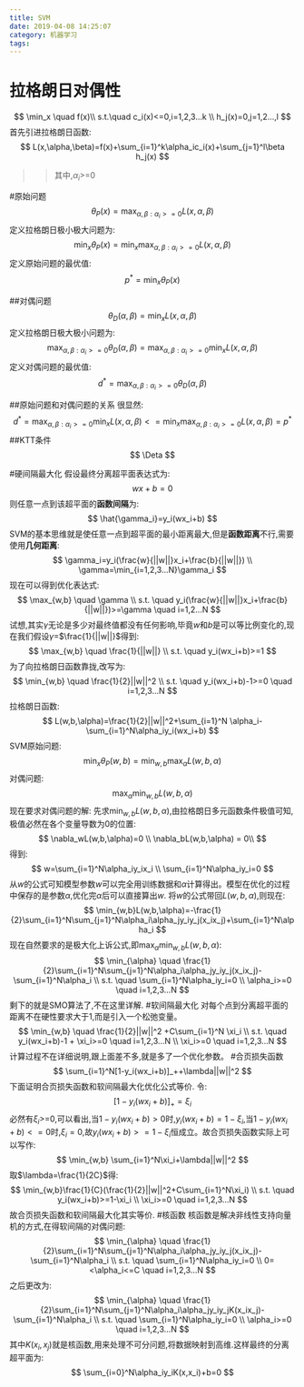 ```yaml
---
title: SVM
date: 2019-04-08 14:25:07
category: 机器学习
tags: 
---
```

# 拉格朗日对偶性
$$
\min_x \quad f(x)\\
s.t.\quad  c_i(x)<=0,i=1,2,3...k \\
h_j(x)=0,j=1,2...,l
$$
首先引进拉格朗日函数:
$$
L(x,\alpha,\beta)=f(x)+\sum_{i=1}^k\alpha_ic_i(x)+\sum_{j=1}^l\beta h_j(x)
$$
>>其中,$\alpha_i$>=0

#原始问题
$$
\theta_P(x)=\max_{\alpha,\beta:\alpha_i>=0}L(x,\alpha,\beta)
$$
定义拉格朗日极小极大问题为:
$$
\min_x \theta_P(x)=\min_x\max_{\alpha,\beta:\alpha_i>=0}L(x,\alpha,\beta)
$$
定义原始问题的最优值:
$$
p^*=\min_x \theta_P(x)
$$

##对偶问题
$$
\theta_D(\alpha,\beta)=\min_xL(x,\alpha,\beta)
$$
定义拉格朗日极大极小问题为:
$$
\max_{\alpha,\beta:\alpha_i>=0}\theta_D(\alpha,\beta)=\max_{\alpha,\beta:\alpha_i>=0}\min_xL(x,\alpha,\beta)
$$
定义对偶问题的最优值:
$$
d^*=\max_{\alpha,\beta:\alpha_i>=0}\theta_D(\alpha,\beta)
$$

##原始问题和对偶问题的关系
很显然:
$$
d^*=\max_{\alpha,\beta:\alpha_i>=0}\min_xL(x,\alpha,\beta)<=\min_x\max_{\alpha,\beta:\alpha_i>=0}L(x,\alpha,\beta)=p^*
$$
##KTT条件
$$
\Deta
$$

#硬间隔最大化
假设最终分离超平面表达式为:
$$
wx+b=0
$$
则任意一点到该超平面的**函数间隔**为:
$$
\hat{\gamma_i}=y_i(wx_i+b)
$$
SVM的基本思维就是使任意一点到超平面的最小距离最大,但是**函数距离**不行,需要使用**几何距离**:
$$
\gamma_i=y_i(\frac{w}{||w||}x_i+\frac{b}{||w||}) \\
\gamma=\min_{i=1,2,3...N}\gamma_i
$$
现在可以得到优化表达式:
$$
\max_{w,b} \quad  \gamma \\
s.t. \quad  y_i(\frac{w}{||w||}x_i+\frac{b}{||w||})>=\gamma \quad i=1,2...N
$$
试想,其实$\gamma$无论是多少对最终值都没有任何影响,毕竟$w$和$b$是可以等比例变化的,现在我们假设$\gamma$=$\frac{1}{||w||}$得到:
$$
\max_{w,b} \quad \frac{1}{||w||} \\
s.t. \quad y_i(wx_i+b)>=1
$$
为了向拉格朗日函数靠拢,改写为:
$$
\min_{w,b} \quad \frac{1}{2}||w||^2 \\
s.t. \quad y_i(wx_i+b)-1>=0 \quad i=1,2,3...N
$$
拉格朗日函数:
$$
L(w,b,\alpha)=\frac{1}{2}||w||^2+\sum_{i=1}^N \alpha_i-\sum_{i=1}^N\alpha_iy_i(wx_i+b)
$$
SVM原始问题:
$$
\min_x \theta_P(w,b)=\min_{w,b}\max_{\alpha}L(w,b,\alpha)
$$
对偶问题:
$$
\max_{\alpha}\min_{w,b}L(w,b,\alpha)
$$
现在要求对偶问题的解:
先求$\min_{w,b}L(w,b,\alpha)$,由拉格朗日多元函数条件极值可知,极值必然在各个变量导数为0的位置:
$$
\nabla_wL(w,b,\alpha)=0 \\
\nabla_bL(w,b,\alpha) = 0\\
$$
得到:
$$
w=\sum_{i=1}^N\alpha_iy_ix_i \\
\sum_{i=1}^N\alpha_iy_i=0
$$
从$w$的公式可知模型参数$w$可以完全用训练数据和$\alpha$计算得出。模型在优化的过程中保存的是参数$\alpha$,优化完$\alpha$后可以直接算出$w$.
将$w$的公式带回$L(w,b,\alpha)$,则现在:
$$
\min_{w,b}L(w,b,\alpha)=-\frac{1}{2}\sum_{i=1}^N\sum_{j=1}^N\alpha_i\alpha_jy_iy_j(x_ix_j)+\sum_{i=1}^N\alpha_i
$$
现在自然要求的是极大化上诉公式,即$\max_{\alpha}\min_{w,b}L(w,b,\alpha)$:
$$
\min_{\alpha} \quad \frac{1}{2}\sum_{i=1}^N\sum_{j=1}^N\alpha_i\alpha_jy_iy_j(x_ix_j)-\sum_{i=1}^N\alpha_i \\
s.t. \quad \sum_{i=1}^N\alpha_iy_i=0 \\
\alpha_i>=0 \quad i=1,2,3...N
$$
剩下的就是SMO算法了,不在这里详解.
#软间隔最大化
对每个点到分离超平面的距离不在硬性要求大于1,而是引入一个松弛变量。
$$
\min_{w,b} \quad \frac{1}{2}||w||^2 +C\sum_{i=1}^N \xi_i \\
s.t. \quad y_i(wx_i+b)-1 + \xi_i>=0 \quad i=1,2,3...N \\
\xi_i>=0 \quad i=1,2,3...N
$$
计算过程不在详细说明,跟上面差不多,就是多了一个优化参数。
#合页损失函数
$$
\sum_{i=1}^N[1-y_i(wx_i+b)]_++\lambda||w||^2
$$
下面证明合页损失函数和软间隔最大化优化公式等价.
令:
$$
[1-y_i(wx_i+b)]_+=\xi_i
$$
必然有$\xi_i$>=0,可以看出,当$1-y_i(wx_i+b)>0$时,$y_i(wx_i+b)=1-\xi_i$,当$1-y_i(wx_i+b)<=0$时,$\xi_i=0$,故$y_i(wx_i+b)>=1-\xi_i$恒成立。故合页损失函数实际上可以写作:
$$
\min_{w,b} \sum_{i=1}^N\xi_i+\lambda||w||^2
$$
取$\lambda=\frac{1}{2C}$得:
$$
\min_{w,b}\frac{1}{C}(\frac{1}{2}||w||^2+C\sum_{i=1}^N\xi_i) \\
s.t. \quad y_i(wx_i+b)>=1-\xi_i \\
\xi_i>=0 \quad i=1,2,3...N
$$
故合页损失函数和软间隔最大化其实等价.
#核函数
核函数是解决非线性支持向量机的方式,在得软间隔的对偶问题:
$$
\min_{\alpha} \quad \frac{1}{2}\sum_{i=1}^N\sum_{j=1}^N\alpha_i\alpha_jy_iy_j(x_ix_j)-\sum_{i=1}^N\alpha_i \\
s.t. \quad \sum_{i=1}^N\alpha_iy_i=0 \\
0=<\alpha_i<=C \quad i=1,2,3...N
$$
之后更改为:
$$
\min_{\alpha} \quad \frac{1}{2}\sum_{i=1}^N\sum_{j=1}^N\alpha_i\alpha_jy_iy_jK(x_ix_j)-\sum_{i=1}^N\alpha_i \\
s.t. \quad \sum_{i=1}^N\alpha_iy_i=0 \\
\alpha_i>=0 \quad i=1,2,3...N
$$
其中$K(x_i,x_j)$就是核函数,用来处理不可分问题,将数据映射到高维.这样最终的分离超平面为:
$$
\sum_{i=0}^N\alpha_iy_iK(x,x_i)+b=0
$$